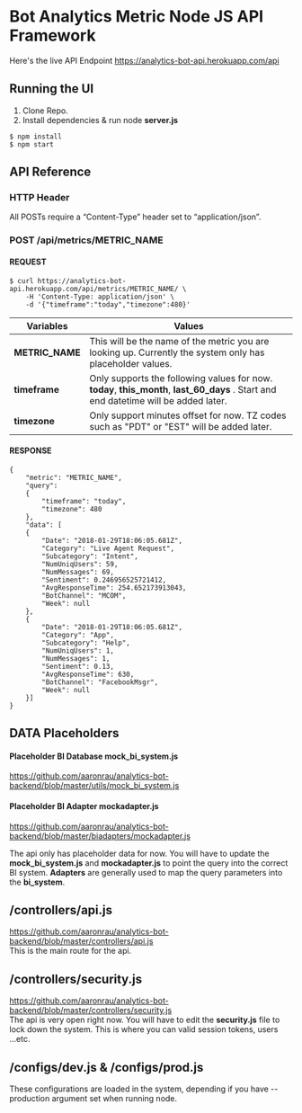 # Bot Analytics Metric Node JS API Framework

Here's the live API Endpoint
https://analytics-bot-api.herokuapp.com/api


Running the UI 
---------------
1. Clone Repo.
2. Install dependencies & run node **server.js** 

```
$ npm install
$ npm start
```


API Reference
---------------
### HTTP Header
All POSTs require a “Content-Type” header set to “application/json”.

### POST /api/metrics/METRIC_NAME
#### REQUEST
```
$ curl https://analytics-bot-api.herokuapp.com/api/metrics/METRIC_NAME/ \
    -H 'Content-Type: application/json' \
    -d '{"timeframe":"today","timezone":480}'
```
Variables | Values 
------------ | -------------
**METRIC_NAME** | This will be the name of the metric you are looking up. Currently the system only has placeholder values. 
**timeframe** | Only supports the following values for now. **today**, **this_month**, **last_60_days** . Start and end datetime will be added later.  
**timezone** | Only support minutes offset for now. TZ codes such as "PDT" or "EST" will be added later.


#### RESPONSE
```
{
    "metric": "METRIC_NAME",
    "query":
    {
        "timeframe": "today",
        "timezone": 480
    },
    "data": [
    {
        "Date": "2018-01-29T18:06:05.681Z",
        "Category": "Live Agent Request",
        "Subcategory": "Intent",
        "NumUniqUsers": 59,
        "NumMessages": 69,
        "Sentiment": 0.246956525721412,
        "AvgResponseTime": 254.652173913043,
        "BotChannel": "MCOM",
        "Week": null
    },
    {
        "Date": "2018-01-29T18:06:05.681Z",
        "Category": "App",
        "Subcategory": "Help",
        "NumUniqUsers": 1,
        "NumMessages": 1,
        "Sentiment": 0.13,
        "AvgResponseTime": 630,
        "BotChannel": "FacebookMsgr",
        "Week": null
    }]
}
```
DATA Placeholders
---------------
#### Placeholder BI Database mock_bi_system.js
https://github.com/aaronrau/analytics-bot-backend/blob/master/utils/mock_bi_system.js
#### Placeholder BI Adapter mockadapter.js
https://github.com/aaronrau/analytics-bot-backend/blob/master/biadapters/mockadapter.js

The api only has placeholder data for now. You will have to update the **mock_bi_system.js** and **mockadapter.js** to point the query into the correct BI system. **Adapters** are generally used to map the query parameters into the **bi_system**.

/controllers/api.js
---------------
https://github.com/aaronrau/analytics-bot-backend/blob/master/controllers/api.js <br/>
This is the main route for the api. 

/controllers/security.js
---------------
https://github.com/aaronrau/analytics-bot-backend/blob/master/controllers/security.js <br/>
The api is very open right now. You will have to edit the **security.js** file to lock down the system. This is where you can valid session tokens, users ...etc.

/configs/dev.js & /configs/prod.js
---------------
These configurations are loaded in the system, depending if you have --production argument set when running node. 

